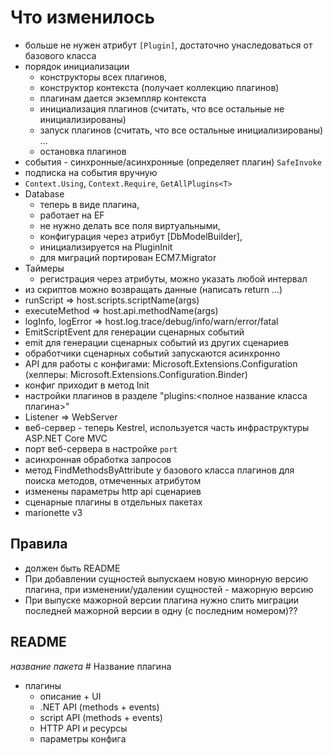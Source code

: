 ﻿# Что изменилось

- больше не нужен атрибут `[Plugin]`, достаточно унаследоваться от базового класса
- порядок инициализации
  - конструкторы всех плагинов,
  - конструктор контекста (получает коллекцию плагинов)
  - плагинам дается экземпляр контекста
  - инициализация плагинов (считать, что все остальные не инициализированы)
  - запуск плагинов (считать, что все остальные инициализированы)
    ...
  - остановка плагинов
- события - синхронные/асинхронные (определяет плагин) `SafeInvoke`
- подписка на события вручную
- `Context.Using`, `Context.Require`, `GetAllPlugins<T>`
- Database 
  - теперь в виде плагина, 
  - работает на EF
  - не нужно делать все поля виртуальными, 
  - конфигурация через атрибут [DbModelBuilder], 
  - инициализируется на PluginInit
  - для миграций портирован ECM7.Migrator
- Таймеры
  - регистрация через атрибуты, можно указать любой интервал
- из скриптов можно возвращать данные (написать return ...)
- runScript => host.scripts.scriptName(args)
- executeMethod => host.api.methodName(args)
- logInfo, logError => host.log.trace/debug/info/warn/error/fatal
- EmitScriptEvent для генерации сценарных событий
- emit для генерации сценарных событий из других сценариев
- обработчики сценарных событий запускаются асинхронно
- API для работы с конфигами: Microsoft.Extensions.Configuration (хелперы: Microsoft.Extensions.Configuration.Binder)
- конфиг приходит в метод Init
- настройки плагинов в разделе "plugins:<полное название класса плагина>"
- Listener => WebServer
- веб-сервер - теперь Kestrel, используется часть инфраструктуры ASP.NET Core MVC 
- порт веб-сервера в настройке `port`
- асинхронная обработка запросов
- метод FindMethodsByAttribute у базового класса плагинов для поиска методов, отмеченных атрибутом
- изменены параметры http api сценариев
- сценарные плагины в отдельных пакетах
- marionette v3

  
  
## Правила
- должен быть README
- При добавлении сущностей выпускаем новую минорную версию плагина, при изменении/удалении сущностей - мажорную версию
- При выпуске мажорной версии плагина нужно слить миграции последней мажорной версии в одну (с последним номером)??

## README

*название пакета*
\# Название плагина

- плагины
  - описание + UI
  - .NET API (methods + events)
  - script API (methods + events)
  - HTTP API и ресурсы
  - параметры конфига
